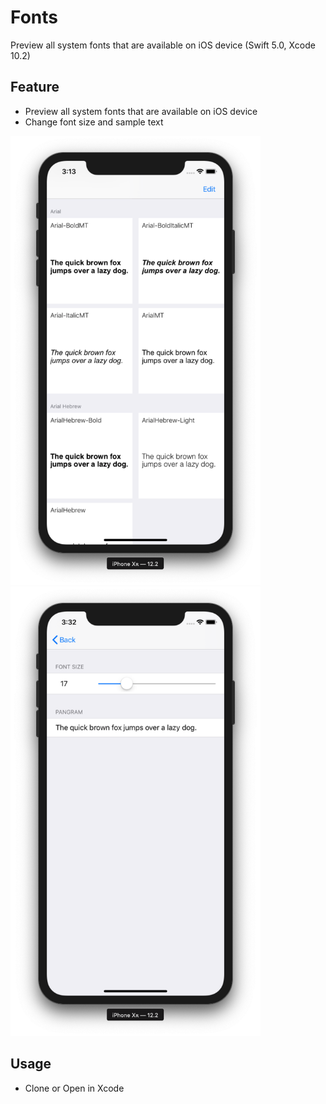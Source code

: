 # Fonts
Preview all system fonts that are available on iOS device (Swift 5.0, Xcode 10.2)

## Feature
- Preview all system fonts that are available on iOS device
- Change font size and sample text  

<img src="https://github.com/Makeeyaf/Fonts/blob/master/Doc/Main%20Screen.png" alt="Main screen" width="400"> <img src="https://github.com/Makeeyaf/Fonts/blob/master/Doc/Option%20Screen.png" alt="Option screen" width="400">


## Usage
- Clone or Open in Xcode
